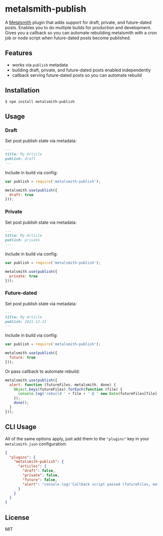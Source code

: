 # metalsmith-publish

A [Metalsmith](https://github.com/segmentio/metalsmith) plugin that adds support for draft, private, and future-dated posts. Enables you to do multiple builds for production and development. Gives you a callback so you can automate rebuilding metalsmith with a cron job or node script when future-dated posts become published.

## Features

  - works via `publish` metadata
  - building draft, private, and future-dated posts enabled independently
  - callback serving future-dated posts so you can automate rebuild

## Installation

    $ npm install metalsmith-publish

## Usage

### Draft

Set post publish state via metadata:

```markdown
---
title: My Article
publish: draft
---
```

Include in build via config:

```js
var publish = require('metalsmith-publish');

metalsmith.use(publish({
  draft: true
}));
```

### Private

Set post publish state via metadata:

```markdown
---
title: My Article
publish: private
---
```

Include in build via config:

```js
var publish = require('metalsmith-publish');

metalsmith.use(publish({
  private: true
}));
```

### Future-dated

Set post publish state via metadata:

```markdown
---
title: My Article
publish: 2021-12-21
---
```

Include in build via config:

```js
var publish = require('metalsmith-publish');

metalsmith.use(publish({
  future: true
}));
```

Or pass callback to automate rebuild:

```js
metalsmith.use(publish({
  alert: function (futureFiles, metalsmith, done) {
    Object.keys(futureFiles).forEach(function (file) {
      console.log('rebuild ' + file + ' @ ' new Date(futureFiles[file].publish).toTime());
    });
    done();
  }
}));
```

## CLI Usage

All of the same options apply, just add them to the `"plugins"` key in your `metalsmith.json` configuration:

```json
{
  "plugins": {
    "metalsmith-publish": {
      "articles": {
        "draft": false,
        "private": false,
        "future": false,
        "alert": "console.log('Callback script passed (futureFiles, metalsmith, done). E.g. futureFiles = ' + Object.keys(futureFiles).join(', ')); done();"
      }
    }
  }
}
```

## License

  MIT
